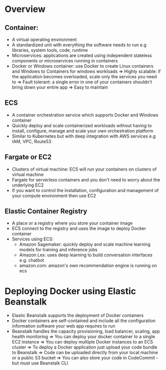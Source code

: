# Overview
## Container:
- A virtual operating environment
- A standardized unit with everything the software needs to run e.g libraries, system tools, code, runtime
- Microservices: applications are created using independent stateless components or microservices running in containers
- Docker or Windows container: use Docker to create Linux containers and Windows to Containers for windows workloads
=> Highly scalable: if the application becomes overloaded, scale only the services you need to
=> Fault tolerant: a single error in one of your containers shouldn't bring down your entire app
=> Easy to maintain
## ECS
- A container orchestration service which supports Docker and Windows container
- Quickly deploy and scale containerized workloads without having to install, configure, manage and scale your own orchestration platform
- Similar to Kubernetes but with deep integration with AWS services e.g IAM, VPC, Route53
## Fargate or EC2
- Clusters of virtual machine: ECS will run your containers on clusters of virtual machine
- Fargate for serverless containers and you don't need to worry about the underlying EC2 
- If you want to control the installation, configuration and management of your compute environment then use EC2
## Elastic Container Registry
- A place or a registry where you store your container image
- ECS connect to the registry and uses the image to deploy Docker container
- Services using ECS:
	- Amazon Sagemaker: quickly deploy and scale machine learning models for training and inference jobs
	- Amazon Lex: uses deep learning to build conversation interfaces e.g. chatbot
	- amazon.com: amazon's own recommendation engine is running on ecs

# Deploying Docker using Elastic Beanstalk
- Elastic Beanstalk supports the deployment of Docker containers
- Docker containers are self-contained and include all the configuration information software your web app requires to run
- Beanstalk handles the capacity provisioning, load balancer, scaling, app health monitoring
=> You can deploy your docker container to a single EC2 instance
=> You can deploy multiple Docker instances to an ECS cluster
=> To deploy a Docker application just upload your code bundle to Beanstalk
=> Code can be uploaded directly from your local machine or a public S3 bucket
=> You can also store your code in CodeCommit - but must use Beanstalk CLI
